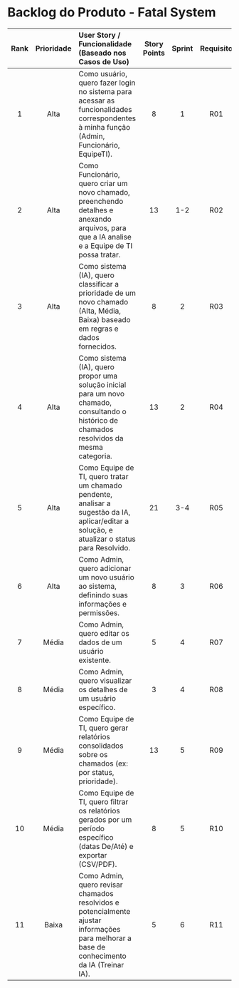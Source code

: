 # Backlog do Produto - Fatal System


| Rank | Prioridade | User Story / Funcionalidade (Baseado nos Casos de Uso)                                                                                             | Story Points | Sprint | Requisito | Status |
| :--: | :--------: | :--------------------------------------------------------------------------------------------------------------------------------------------------- | :----------: | :----: | :-------: | :----: |
|  1   |    Alta    | Como usuário, quero fazer login no sistema para acessar as funcionalidades correspondentes à minha função (Admin, Funcionário, EquipeTI).               |      8       |    1   |    R01    |   ✅   |
|  2   |    Alta    | Como Funcionário, quero criar um novo chamado, preenchendo detalhes e anexando arquivos, para que a IA analise e a Equipe de TI possa tratar.          |      13      |   1-2  |    R02    |   ✅   |
|  3   |    Alta    | Como sistema (IA), quero classificar a prioridade de um novo chamado (Alta, Média, Baixa) baseado em regras e dados fornecidos.                        |      8       |    2   |    R03    |   ✅   |
|  4   |    Alta    | Como sistema (IA), quero propor uma solução inicial para um novo chamado, consultando o histórico de chamados resolvidos da mesma categoria.         |      13      |    2   |    R04    |   ✅   |
|  5   |    Alta    | Como Equipe de TI, quero tratar um chamado pendente, analisar a sugestão da IA, aplicar/editar a solução, e atualizar o status para Resolvido.       |      21      |   3-4  |    R05    |   ✅   |
|  6   |    Alta    | Como Admin, quero adicionar um novo usuário ao sistema, definindo suas informações e permissões.                                                   |      8       |    3   |    R06    |   ✅   |
|  7   |    Média   | Como Admin, quero editar os dados de um usuário existente.                                                                                        |      5       |    4   |    R07    |   ✅   |
|  8   |    Média   | Como Admin, quero visualizar os detalhes de um usuário específico.                                                                                |      3       |    4   |    R08    |   ✅   |
|  9   |    Média   | Como Equipe de TI, quero gerar relatórios consolidados sobre os chamados (ex: por status, prioridade).                                               |      13      |    5   |    R09    |   ✅   |
| 10   |    Média   | Como Equipe de TI, quero filtrar os relatórios gerados por um período específico (datas De/Até) e exportar (CSV/PDF).                              |      8       |    5   |    R10    |   ✅   |
| 11   |    Baixa   | Como Admin, quero revisar chamados resolvidos e potencialmente ajustar informações para melhorar a base de conhecimento da IA (Treinar IA).         |      5       |    6   |    R11    |   🚧   |
